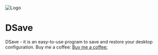 ![Logo](https://user-images.githubusercontent.com/105108977/167253530-c27bd8c7-b636-43f1-85b6-9efce2d43a97.png)

# DSave
DSave - it is an easy-to-use program to save and restore your desktop configuration.
Buy me a coffee: [Buy me a coffee:](buymecoffee.com/softwarecoreink)
